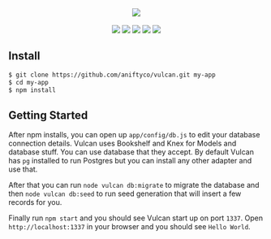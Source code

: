 <div align="center">
  <img src="http://i.imgur.com/oYGzAXZ.png">
  <br><br>
  <a href="http://standardjs.com"><img src="https://img.shields.io/badge/code%20style-standard-brightgreen.svg?style=flat"></a> <a href="https://coveralls.io/github/aniftyco/vulcan"><img src="https://img.shields.io/coveralls/aniftyco/vulcan.svg"></a> <a href="https://github.com/aniftyco/vulcan/releases"><img src="https://img.shields.io/github/release/aniftyco/vulcan.svg"></a> <a href="https://github.com/aniftyco/vulcan/releases"><img src="https://img.shields.io/github/downloads/aniftyco/vulcan/total.svg"></a> <a href="https://github.com/aniftyco/vulcan/blob/master/LICENSE"><img src="https://img.shields.io/github/license/aniftyco/vulcan.svg"></a>
</div>

## Install
```sh
$ git clone https://github.com/aniftyco/vulcan.git my-app
$ cd my-app
$ npm install
```

## Getting Started
After npm installs, you can open up `app/config/db.js` to edit your database connection details. Vulcan uses Bookshelf and Knex for Models and database stuff. You can use database that they accept. By default Vulcan has `pg` installed to run Postgres but you can install any other adapter and use that.

After that you can run `node vulcan db:migrate` to migrate the database and then `node vulcan db:seed` to run seed generation that will insert a few records for you.

Finally run `npm start` and you should see Vulcan start up on port `1337`. Open `http://localhost:1337` in your browser and you should see `Hello World`.
